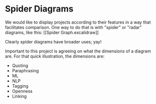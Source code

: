 # Spider Diagrams

We would like to display projects according to their features in a way that facilitates comparison. One way to do that is with "spider" or "radar" diagrams, like this: [[Spider Graph.excalidraw]] 

Clearly spider diagrams have broader uses; yay! 

Important to this project is agreeing on what the dimensions of a diagram are. For that quick illustration, the dimensions are: 

- Quoting
- Paraphrasing
- ML
- NLP
- Tagging
- Openness
- Linking